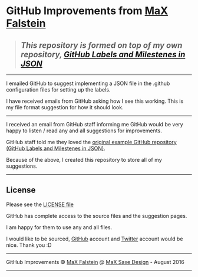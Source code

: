 # GitHub Improvements from [MaX Falstein](https://twitter.com/MaX_MSD)

> ## *This repository is formed on top of my own repository, [GitHub Labels and Milestenes in JSON](https://github.com/MaXwellFalstein/GitHub-Labels-Milestones-JSON)*

---

I emailed GitHub to suggest implementing a JSON file in the .github configuration files for setting up the labels.

I have received emails from GitHub asking how I see this working. This is my file format suggestion for how it should look.

---

I received an email from GitHub staff informing me GitHub would be very happy to listen / read any and all suggestions for improvements.

GitHub staff told me they loved the [original example GitHub repository (GitHub Labels and Milestenes in JSON)](https://github.com/MaXwellFalstein/GitHub-Labels-Milestones-JSON).

Because of the above, I created this repository to store all of my suggestions.

---

## License

Please see the [LICENSE file](https://github.com/MaXwellFalstein/GitHub-Improvements//blob/master/LICENSE)

GitHub has complete access to the source files and the suggestion pages.

I am happy for them to use any and all files.

I would like to be sourced, [GitHub](https://github.com/MaXwellFalstein) account and [Twitter](https://twitter.com/MaX_MSD) account would be nice. Thank you :D

---

GitHub Improvements &copy; [MaX Falstein](https://twitter.com/MaX_MSD) @ [MaX Saxe Design](http://maxsaxedesign.co.uk) - August 2016

---
